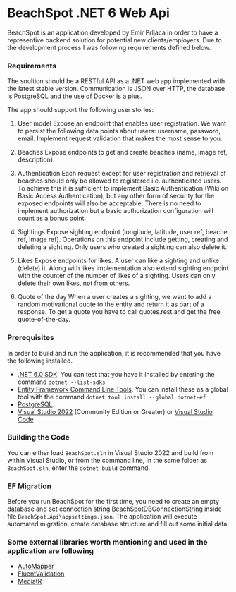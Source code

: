 # BeachSpot .NET 6 Web Api

BeachSpot is an application developed by Emir Prljaca in order to have a representive backend solution for potential new clients/employers. Due to the development process I was  following requirements defined below.

### Requirements

The soultion should be a RESTful API as a .NET web app implemented with the latest stable version. Communication is JSON over HTTP, the database is PostgreSQL and the use of Docker is a plus.

The app should support the following user stories:

1. User model
Expose an endpoint that enables user registration. We want to persist the following data points about users: username, password, email. Implement request validation that makes the most sense to you.

2. Beaches
Expose endpoints to get and create beaches (name, image ref, description).

3. Authentication
Each request except for user registration and retrieval of beaches should only be allowed to registered i.e. authenticated users. To achieve this it is sufficient to implement Basic Authentication (Wiki on Basic Access Authentication), but any other form of security for the exposed endpoints will also be acceptable. There is no need to implement authorization but a basic authorization configuration will count as a bonus point.

4. Sightings
Expose sighting endpoint (longitude, latitude, user ref, beache ref, image ref). Operations on this endpoint include getting, creating and deleting a sighting. Only users who created a sighting can also delete it.

5. Likes
Expose endpoints for likes. A user can like a sighting and unlike (delete) it. Along with likes implementation also extend sighting endpoint with the counter of the number of likes of a sighting. Users can only delete their own likes, not from others.

6. Quote of the day
When a user creates a sighting, we want to add a random motivational quote to the entity and return it as part of a response. To get a quote you have to call quotes.rest and get the free quote-of-the-day.


### Prerequisites

In order to build and run the application, it is recommended that you have the following installed.

- [.NET 6.0 SDK](https://dotnet.microsoft.com/download). You can test that you have it installed by entering the command `dotnet --list-sdks`
- [Entity Framework Command Line Tools](https://docs.microsoft.com/en-us/ef/core/miscellaneous/cli/dotnet). You can install these as a global tool with the command `dotnet tool install --global dotnet-ef`
- [PostgreSQL](https://www.postgresql.org/download/).
- [Visual Studio 2022](https://visualstudio.microsoft.com/vs/) (Community Edition or Greater) or [Visual Studio Code](https://code.visualstudio.com/)

### Building the Code

You can either load `BeachSpot.sln` in Visual Studio 2022 and build from within Visual Studio, or from the command line, in the same folder as `BeachSpot.sln`, enter the `dotnet build` command.

### EF Migration
Before you run BeachSpot for the first time, you need to create an empty database and set connection string BeachSpotDBConnectionString inside file `BeachSpot.Api\appsettings.json`. The application will execute automated migration, create database structure and fill out some initial data.

### Some external libraries worth mentioning and used in the application are following
- [AutoMapper](https://automapper.org/)
- [FluentValidation](https://docs.fluentvalidation.net/)
- [MediatR](https://github.com/jbogard/MediatR)